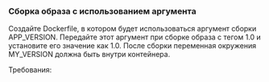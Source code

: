 
### Сборка образа с использованием аргумента

Создайте Dockerfile, в котором будет использоваться аргумент сборки APP_VERSION. Передайте этот аргумент при сборке образа с тегом 1.0 и установите его значение как 1.0. После сборки переменная окружения MY_VERSION должна быть внутри контейнера.

Требования:
